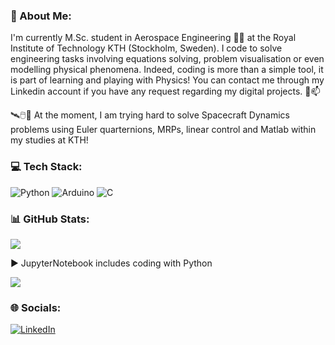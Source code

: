 ### 💫 About Me:



<!--
**GauthierJARY/GauthierJARY** is a ✨ _special_ ✨ repository because its `README.md` (this file) appears on your GitHub profile.
-->
I'm currently M.Sc. student in Aerospace Engineering 👋🔭 at the Royal Institute of Technology KTH (Stockholm, Sweden). I code to solve engineering tasks involving equations solving, problem visualisation or even modelling physical phenomena. Indeed, coding is more than a simple tool, it is part of learning and playing with Physics! You can contact me through my Linkedin account if you have any request regarding my digital projects. 💬📫

🛰️🖱️👾 At the moment, I am trying hard to solve Spacecraft Dynamics problems using Euler quarternions, MRPs, linear control and Matlab within my studies at KTH!

### 💻 Tech Stack:
 ![Python](https://img.shields.io/badge/python-3670A0?style=for-the-badge&logo=python&logoColor=ffdd54) ![Arduino](https://img.shields.io/badge/-Arduino-00979D?style=for-the-badge&logo=Arduino&logoColor=white) ![C](https://img.shields.io/badge/c-%2300599C.svg?style=for-the-badge&logo=c&logoColor=white)

### 📊 GitHub Stats:
![](https://github-readme-stats.vercel.app/api/top-langs/?username=GauthierJARY&theme=default&hide_border=false&include_all_commits=false&count_private=false&layout=compact)

▶️ JupyterNotebook includes coding with Python

[![](https://visitcount.itsvg.in/api?id=GauthierJARY&icon=0&color=5)](https://visitcount.itsvg.in)

### 🌐 Socials:
[![LinkedIn](https://img.shields.io/badge/LinkedIn-%230077B5.svg?logo=linkedin&logoColor=white)](https://www.linkedin.com/in/gauthier-jary/) 

